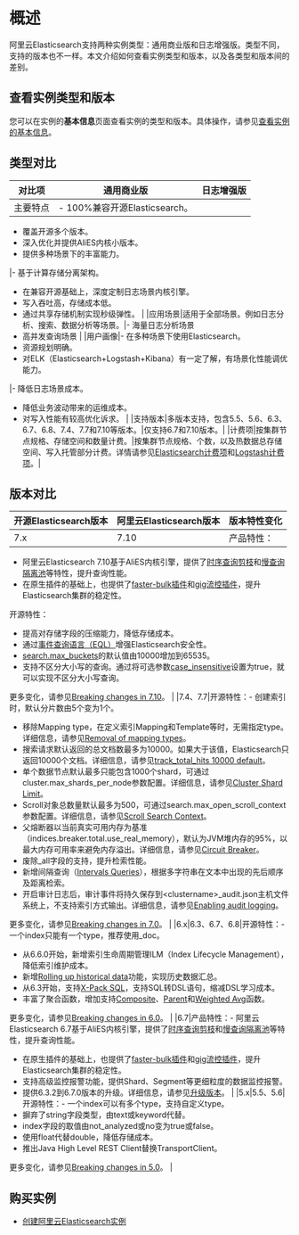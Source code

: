 # 概述

阿里云Elasticsearch支持两种实例类型：通用商业版和日志增强版。类型不同，支持的版本也不一样。本文介绍如何查看实例类型和版本，以及各类型和版本间的差别。

## 查看实例类型和版本

您可以在实例的**基本信息**页面查看实例的类型和版本。具体操作，请参见[查看实例的基本信息](/intl.zh-CN/Elasticsearch/管理实例/查看实例的基本信息.md)。

## 类型对比

|对比项|通用商业版|日志增强版|
|---|-----|-----|
|主要特点|-   100%兼容开源Elasticsearch。
-   覆盖开源多个版本。
-   深入优化并提供AliES内核小版本。
-   提供多种场景下的丰富能力。

|-   基于计算存储分离架构。
-   在兼容开源基础上，深度定制日志场景内核引擎。
-   写入吞吐高，存储成本低。
-   通过共享存储机制实现秒级弹性。 |
|应用场景|适用于全部场景。例如日志分析、搜索、数据分析等场景。|-   海量日志分析场景
-   高并发查询场景 |
|用户画像|-   在多种场景下使用Elasticsearch。
-   资源规划明确。
-   对ELK（Elasticsearch+Logstash+Kibana）有一定了解，有场景化性能调优能力。

|-   降低日志场景成本。
-   降低业务波动带来的运维成本。
-   对写入性能有较高优化诉求。 |
|支持版本|多版本支持，包含5.5、5.6、6.3、6.7、6.8、7.4、7.7和7.10等版本。|仅支持6.7和7.10版本。|
|计费项|按集群节点规格、存储空间和数量计费。|按集群节点规格、个数，以及热数据总存储空间、写入托管部分计费。详情请参见[Elasticsearch计费项](/intl.zh-CN/产品计费/计费项/Elasticsearch计费项.md)和[Logstash计费项](/intl.zh-CN/产品计费/计费项/Logstash计费项.md)。|

## 版本对比

|开源Elasticsearch版本|阿里云Elasticsearch版本|版本特性变化|
|-----------------|------------------|------|
|7.x|7.10|产品特性：

-   阿里云Elasticsearch 7.10基于AliES内核引擎，提供了[时序查询剪枝](/intl.zh-CN/AliES内核/使用时序查询剪枝功能.md)和[慢查询隔离池](/intl.zh-CN/AliES内核/使用慢查询隔离池.md)等特性，提升查询性能。
-   在原生插件的基础上，也提供了[faster-bulk插件](/intl.zh-CN/Elasticsearch/插件配置/系统默认插件/使用bulk聚合插件（faster-bulk）.md)和[gig流控插件](/intl.zh-CN/Elasticsearch/插件配置/系统默认插件/使用gig流控插件.md)，提升Elasticsearch集群的稳定性。

开源特性：

-   提高对存储字段的压缩能力，降低存储成本。
-   通过[事件查询语言（EQL）](https://www.elastic.co/guide/en/elasticsearch/reference/7.10/eql.html)增强Elasticsearch安全性。
-   [search.max\_buckets](https://www.elastic.co/guide/en/elasticsearch/reference/7.10/search-settings.html#search-settings-max-buckets)的默认值由10000增加到65535。
-   支持不区分大小写的查询。通过将可选参数[case\_insensitive](https://www.elastic.co/guide/en/elasticsearch/reference/7.10/query-dsl-regexp-query.html)设置为true，就可以实现不区分大小写查询。

更多变化，请参见[Breaking changes in 7.10](https://www.elastic.co/guide/en/elasticsearch/reference/7.10/migrating-7.10.html#breaking-changes-7.10)。 |
|7.4、7.7|开源特性：-   创建索引时，默认分片数由5个变为1个。
-   移除Mapping type，在定义索引Mapping和Template等时，无需指定type。详细信息，请参见[Removal of mapping types](https://www.elastic.co/guide/en/elasticsearch/reference/7.4/removal-of-types.html#_what_are_mapping_types)。
-   搜索请求默认返回的总文档数最多为10000。如果大于该值，Elasticsearch只返回10000个文档。详细信息，请参见[track\_total\_hits 10000 default](https://www.elastic.co/guide/en/elasticsearch/reference/current/breaking-changes-7.0.html#track-total-hits-10000-default)。
-   单个数据节点默认最多只能包含1000个shard，可通过cluster.max\_shards\_per\_node参数配置。详细信息，请参见[Cluster Shard Limit](https://www.elastic.co/guide/en/elasticsearch/reference/7.4/misc-cluster.html#cluster-shard-limit)。
-   Scroll对象总数量默认最多为500，可通过search.max\_open\_scroll\_context参数配置。详细信息，请参见[Scroll Search Context](https://www.elastic.co/guide/en/elasticsearch/reference/7.4/search-request-body.html#scroll-search-context)。
-   父熔断器以当前真实可用内存为基准（indices.breaker.total.use\_real\_memory），默认为JVM堆内存的95%，以最大内存可用率来避免内存溢出。详细信息，请参见[Circuit Breaker](https://www.elastic.co/guide/en/elasticsearch/reference/7.4/circuit-breaker.html#parent-circuit-breaker)。
-   废除\_all字段的支持，提升检索性能。
-   新增间隔查询（[Intervals Queries](https://www.elastic.co/guide/en/elasticsearch/reference/7.4/query-dsl-intervals-query.html)），根据多字符串在文本中出现的先后顺序及距离检索。
-   开启审计日志后，审计事件将持久保存到<clustername\>\_audit.json主机文件系统上，不支持索引方式输出。详细信息，请参见[Enabling audit logging](https://www.elastic.co/guide/en/elasticsearch/reference/7.4/enable-audit-logging.html)。

更多变化，请参见[Breaking changes in 7.0](https://www.elastic.co/guide/en/elasticsearch/reference/7.4/breaking-changes-7.0.html#breaking_70_indices_changes)。 |
|6.x|6.3、6.7、6.8|开源特性：-   一个index只能有一个type，推荐使用\_doc。
-   从6.6.0开始，新增索引生命周期管理ILM（Index Lifecycle Management），降低索引维护成本。
-   新增[Rolling up historical data](https://www.elastic.co/guide/en/elasticsearch/reference/6.3/rollup-overview.html)功能，实现历史数据汇总。
-   从6.3开始，支持[X-Pack SQL](https://www.elastic.co/guide/en/elasticsearch/reference/6.8/sql-overview.html)，支持SQL转DSL语句，缩减DSL学习成本。
-   丰富了聚合函数，增加支持[Composite](https://www.elastic.co/guide/en/elasticsearch/reference/6.8/search-aggregations-bucket-composite-aggregation.html)、[Parent](https://www.elastic.co/guide/en/elasticsearch/reference/6.8/search-aggregations-bucket-parent-aggregation.html)和[Weighted Avg](https://www.elastic.co/guide/en/elasticsearch/reference/6.8/search-aggregations-metrics-weight-avg-aggregation.html)函数。

更多变化，请参见[Breaking changes in 6.0](https://www.elastic.co/guide/en/elasticsearch/reference/6.8/breaking-changes-6.0.html)。 |
|6.7|产品特性：-   阿里云Elasticsearch 6.7基于AliES内核引擎，提供了[时序查询剪枝](/intl.zh-CN/AliES内核/使用时序查询剪枝功能.md)和[慢查询隔离池](/intl.zh-CN/AliES内核/使用慢查询隔离池.md)等特性，提升查询性能。
-   在原生插件的基础上，也提供了[faster-bulk插件](/intl.zh-CN/Elasticsearch/插件配置/系统默认插件/使用bulk聚合插件（faster-bulk）.md)和[gig流控插件](/intl.zh-CN/Elasticsearch/插件配置/系统默认插件/使用gig流控插件.md)，提升Elasticsearch集群的稳定性。
-   支持高级监控报警功能，提供Shard、Segment等更细粒度的数据监控报警。
-   提供6.3.2到6.7.0版本的升级。详细信息，请参见[升级版本](/intl.zh-CN/Elasticsearch/版本升级/升级版本.md)。 |
|5.x|5.5、5.6|开源特性：-   一个index可以有多个type，支持自定义type。
-   摒弃了string字段类型，由text或keyword代替。
-   index字段的取值由not\_analyzed或no变为true或false。
-   使用float代替double，降低存储成本。
-   推出Java High Level REST Client替换TransportClient。

更多变化，请参见[Breaking changes in 5.0](https://www.elastic.co/guide/en/elasticsearch/reference/5.6/breaking-changes-5.0.html)。 |

## 购买实例

-   [创建阿里云Elasticsearch实例](/intl.zh-CN/Elasticsearch/管理实例/创建阿里云Elasticsearch实例.md)

